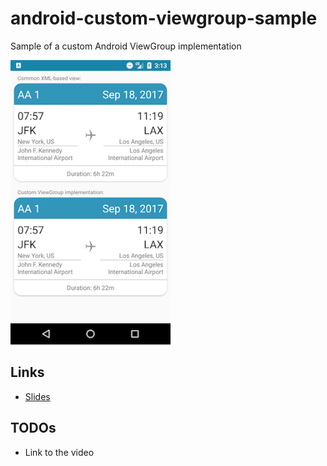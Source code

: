 # android-custom-viewgroup-sample
Sample of a custom Android ViewGroup implementation

<img src="/static/screenshot.png" width="256">

## Links
* [Slides](https://github.com/rozag/android-custom-viewgroup-sample/blob/master/static/android-custom-viewgroup.pdf)

## TODOs
* Link to the video
